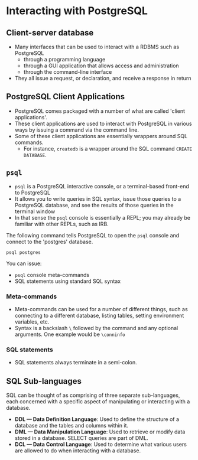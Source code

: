 # Interacting with PostgreSQL

## Client-server database

* Many interfaces that can be used to interact with a RDBMS such as PostgreSQL
  * through a programming language
  * through a GUI application that allows access and administration
  * through the command-line interface
* They all issue a request, or declaration, and receive a response in return

## PostgreSQL Client Applications

* PostgreSQL comes packaged with a number of what are called 'client applications'.
* These client applications are used to interact with PostgreSQL in various ways by issuing a command via the command line.
* Some of these client applications are essentially wrappers around SQL commands.
  * For instance, `createdb` is a wrapper around the SQL command `CREATE DATABASE`.

## `psql`

* `psql` is a PostgreSQL interactive console, or a terminal-based front-end to PostgreSQL
* It allows you to write queries in SQL syntax, issue those queries to a PostgreSQL database, and see the results of those queries in the terminal window
* In that sense the `psql` console is essentially a REPL; you may already be familiar with other REPLs, such as IRB.

The following command tells PostgreSQL to open the `psql` console and connect to the 'postgres' database.

```shell
psql postgres
```

You can issue:

* `psql` console meta-commands
* SQL statements using standard SQL syntax

### Meta-commands

* Meta-commands can be used for a number of different things, such as connecting to a different database, listing tables, setting environment variables, etc.
* Syntax is a backslash `\` followed by the command and any optional arguments. One example would be `\conninfo`

### SQL statements

* SQL statements always terminate in a semi-colon.

## SQL Sub-languages

SQL can be thought of as comprising of three separate sub-languages, each concerned with a specific aspect of manipulating or interacting with a database.

* **DDL — Data Definition Language**: Used to define the structure of a database and the tables and columns within it.
* **DML — Data Manipulation Language**: Used to retrieve or modify data stored in a database. SELECT queries are part of DML.
* **DCL — Data Control Language**: Used to determine what various users are allowed to do when interacting with a database.
